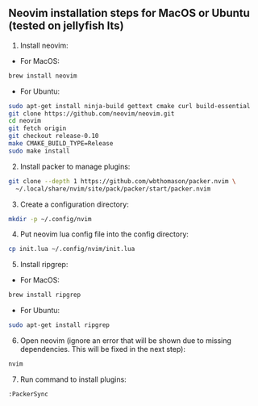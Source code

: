 ## Neovim installation steps for MacOS or Ubuntu (tested on jellyfish lts)


1. Install neovim:

* For MacOS:

```sh
brew install neovim
```

* For Ubuntu:

```sh
sudo apt-get install ninja-build gettext cmake curl build-essential
git clone https://github.com/neovim/neovim.git
cd neovim
git fetch origin
git checkout release-0.10
make CMAKE_BUILD_TYPE=Release
sudo make install
```

2. Install packer to manage plugins:

```sh
git clone --depth 1 https://github.com/wbthomason/packer.nvim \
  ~/.local/share/nvim/site/pack/packer/start/packer.nvim
```

3. Create a configuration directory:

```sh
mkdir -p ~/.config/nvim
```

4. Put neovim lua config file into the config directory:

```sh
cp init.lua ~/.config/nvim/init.lua
```

5. Install ripgrep:

* For MacOS:

```sh
brew install ripgrep
```
* For Ubuntu:

```sh
sudo apt-get install ripgrep
```

6. Open neovim (ignore an error that will be shown due to missing dependencies. This will be fixed in the next step):

```sh
nvim
```

7. Run command to install plugins:

```sh
:PackerSync
```



